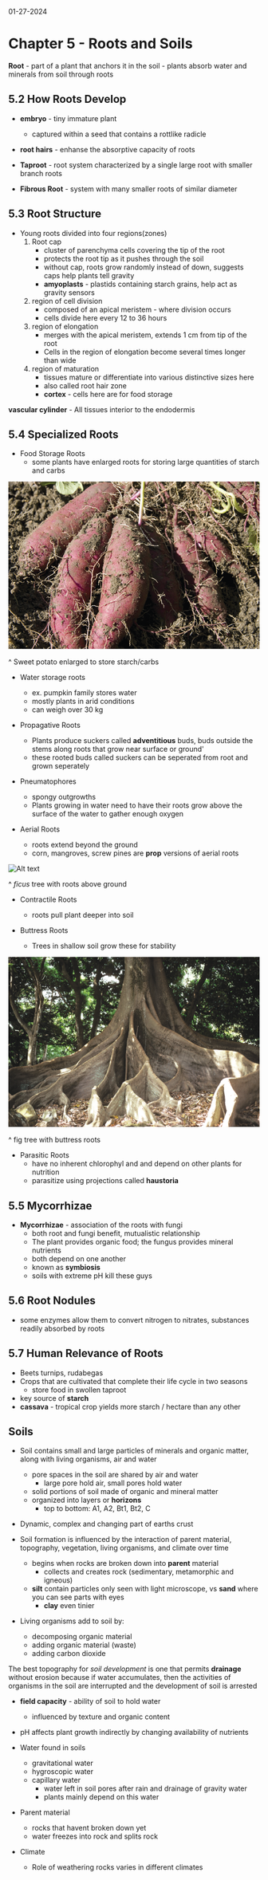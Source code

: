 01-27-2024

# Chapter 5 - Roots and Soils

**Root** - part of a plant that anchors it in the soil
    - plants absorb water and minerals from soil through roots

## 5.2 How Roots Develop

- **embryo** - tiny immature plant
    - captured within a seed that contains a rottlike radicle

- **root hairs** - enhanse the absorptive capacity of roots

- **Taproot** - root system characterized by a single large root with smaller branch roots
- **Fibrous Root** - system with many smaller roots of similar diameter

## 5.3 Root Structure

- Young roots divided into four regions(zones)
    1. Root cap
        - cluster of parenchyma cells covering the tip of the root
        - protects the root tip as it pushes through the soil
        - without cap, roots grow randomly instead of down, suggests caps help plants tell gravity
        - **amyoplasts** - plastids containing starch grains, help act as gravity sensors
    2. region of cell division
        - composed of an apical meristem - where division occurs
        - cells divide here every 12 to 36 hours
    3. region of elongation
        - merges with the apical meristem, extends 1 cm from tip of the root
        - Cells in the region of elongation become several times longer than wide
    4. region of maturation
        - tissues mature or differentiate into various distinctive sizes here
        - also called root hair zone
        - **cortex** - cells here are for food storage

**vascular cylinder** - All tissues interior to the endodermis

## 5.4 Specialized Roots

- Food Storage Roots
    - some plants have enlarged roots for storing large quantities of starch and carbs

![Alt text](pics/bid40835_0508.png)

^ Sweet potato enlarged to store starch/carbs

- Water storage roots
    - ex. pumpkin family stores water
    - mostly plants in arid conditions
    - can weigh over 30 kg

- Propagative Roots
    - Plants produce suckers called **adventitious** buds, buds outside the stems along roots that grow near surface or ground'
    - these rooted buds called suckers can be seperated from root and grown seperately

- Pneumatophores 
    - spongy outgrowths
    - Plants growing in water need to have their roots grow above the surface of the water to gather enough oxygen

- Aerial Roots
    - roots extend beyond the ground
    - corn, mangroves, screw pines are **prop** versions of aerial roots

![Alt text](pics/bid40835_0512.png)

^ *ficus* tree with roots above ground

- Contractile Roots
    - roots pull plant deeper into soil

- Buttress Roots
    - Trees in shallow soil grow these for stability

![Alt text](pics/bid40835_0514.png)

^ fig tree with buttress roots

- Parasitic Roots
    - have no inherent chlorophyl and and depend on other plants for nutrition
    - parasitize using projections called **haustoria**

## 5.5 Mycorrhizae

- **Mycorrhizae** - association of the roots with fungi
    - both root and fungi benefit, mutualistic relationship
    - The plant provides organic food; the fungus provides mineral nutrients
    - both depend on one another
    - known as **symbiosis**
    - soils with extreme pH kill these guys

## 5.6 Root Nodules

- some enzymes allow them to convert nitrogen to nitrates, substances readily absorbed by roots

## 5.7 Human Relevance of Roots

- Beets turnips, rudabegas
- Crops that are cultivated that complete their life cycle in two seasons
    - store food in swollen taproot
- key source of **starch**
- **cassava** - tropical crop yields more starch / hectare than any other
 
## Soils 

- Soil contains small and large particles of minerals and organic matter, along with living organisms, air and water
    - pore spaces in the soil are shared by air and water
        - large pore hold air, small pores hold water
    - solid portions of soil made of organic and mineral matter
    - organized into layers or **horizons**
        - top to bottom: A1, A2, Bt1, Bt2, C

- Dynamic, complex and changing part of earths crust
- Soil formation is influenced by the interaction of parent material, topography, vegetation, living organisms, and climate over time
    - begins when rocks are broken down into **parent** material
        - collects and creates rock (sedimentary, metamorphic and igneous)
    - **silt** contain particles only seen with light microscope, vs **sand** where you can see parts with eyes
        - **clay** even tinier

- Living organisms add to soil by:
    - decomposing organic material
    - adding organic material (waste)
    - adding carbon dioxide

The best topography for *soil development* is one that permits **drainage** without erosion because if water accumulates, then the activities of organisms in the soil are interrupted and the development of soil is arrested

- **field capacity** - ability of soil to hold water
    - influenced by texture and organic content

- pH affects plant growth indirectly by changing availability of nutrients
- Water found in soils
    - gravitational water
    - hygroscopic water
    - capillary water
        - water left in soil pores after rain and drainage of gravity water
        - plants mainly depend on this water

- Parent material
    - rocks that havent broken down yet
    - water freezes into rock and splits rock


- Climate
    - Role of weathering rocks varies in different climates